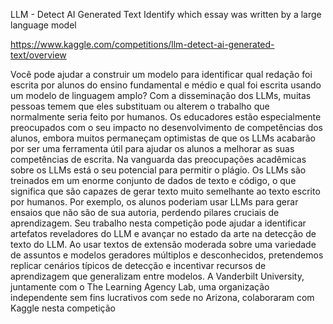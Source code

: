 LLM - Detect AI Generated Text
Identify which essay was written by a large language model

https://www.kaggle.com/competitions/llm-detect-ai-generated-text/overview


Você pode ajudar a construir um modelo para identificar qual redação foi escrita por alunos do ensino fundamental e médio e qual foi escrita usando um modelo de linguagem amplo? Com a disseminação dos LLMs, muitas pessoas temem que eles substituam ou alterem o trabalho que normalmente seria feito por humanos. Os educadores estão especialmente preocupados com o seu impacto no desenvolvimento de competências dos alunos, embora muitos permaneçam optimistas de que os LLMs acabarão por ser uma ferramenta útil para ajudar os alunos a melhorar as suas competências de escrita. Na vanguarda das preocupações acadêmicas sobre os LLMs está o seu potencial para permitir o plágio. Os LLMs são treinados em um enorme conjunto de dados de texto e código, o que significa que são capazes de gerar texto muito semelhante ao texto escrito por humanos. Por exemplo, os alunos poderiam usar LLMs para gerar ensaios que não são de sua autoria, perdendo pilares cruciais de aprendizagem. Seu trabalho nesta competição pode ajudar a identificar artefatos reveladores do LLM e avançar no estado da arte na detecção de texto do LLM. Ao usar textos de extensão moderada sobre uma variedade de assuntos e modelos geradores múltiplos e desconhecidos, pretendemos replicar cenários típicos de detecção e incentivar recursos de aprendizagem que generalizam entre modelos. A Vanderbilt University, juntamente com o The Learning Agency Lab, uma organização independente sem fins lucrativos com sede no Arizona, colaboraram com Kaggle nesta competição
